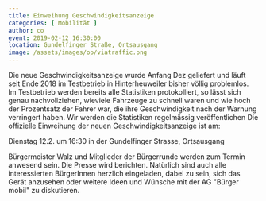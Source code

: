 ```yaml
---
title: Einweihung Geschwindigkeitsanzeige
categories: [ Mobilität ]
author: co
event: 2019-02-12 16:30:00
location: Gundelfinger Straße, Ortsausgang
image: /assets/images/op/viatraffic.png
---
```

Die neue Geschwindigkeitsanzeige wurde Anfang Dez geliefert und läuft seit Ende 2018 im Testbetrieb in Hinterheuweiler bisher völlig problemlos. Im Testbetrieb werden bereits alle Statistiken protokolliert, so lässt sich genau nachvollziehen, wieviele Fahrzeuge zu schnell waren und wie hoch der Prozentsatz der Fahrer war, die ihre Geschwindigkeit nach der Warnung verringert haben. Wir werden die Statistiken regelmässig veröffentlichen
Die offizielle Einweihung der neuen Geschwindigkeitsanzeige ist am:

Dienstag 12.2. um 16:30 in der Gundelfinger Strasse, Ortsausgang

Bürgermeister Walz und Mitglieder der Bürgerrunde werden zum Termin anwesend sein. Die Presse wird berichten.
Natürlich sind auch alle interessierten BürgerInnen herzlich eingeladen, dabei zu sein, sich das Gerät anzusehen oder weitere Ideen und Wünsche mit der AG "Bürger mobil" zu diskutieren.
